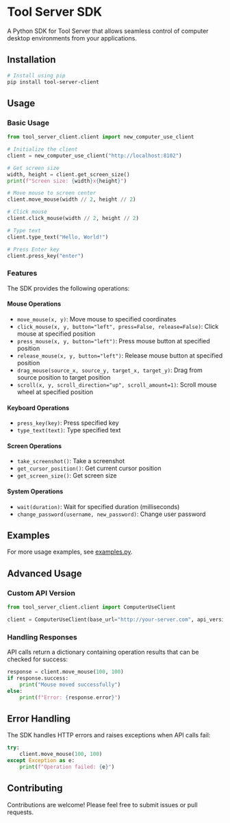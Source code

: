 # Tool Server SDK

A Python SDK for Tool Server that allows seamless control of computer desktop environments from your applications.

## Installation

```bash
# Install using pip
pip install tool-server-client
```

## Usage

### Basic Usage

```python
from tool_server_client.client import new_computer_use_client

# Initialize the client
client = new_computer_use_client("http://localhost:8102")

# Get screen size
width, height = client.get_screen_size()
print(f"Screen size: {width}x{height}")

# Move mouse to screen center
client.move_mouse(width // 2, height // 2)

# Click mouse
client.click_mouse(width // 2, height // 2)

# Type text
client.type_text("Hello, World!")

# Press Enter key
client.press_key("enter")
```

### Features

The SDK provides the following operations:

#### Mouse Operations

- `move_mouse(x, y)`: Move mouse to specified coordinates
- `click_mouse(x, y, button="left", press=False, release=False)`: Click mouse at specified position
- `press_mouse(x, y, button="left")`: Press mouse button at specified position
- `release_mouse(x, y, button="left")`: Release mouse button at specified position
- `drag_mouse(source_x, source_y, target_x, target_y)`: Drag from source position to target position
- `scroll(x, y, scroll_direction="up", scroll_amount=1)`: Scroll mouse wheel at specified position

#### Keyboard Operations

- `press_key(key)`: Press specified key
- `type_text(text)`: Type specified text

#### Screen Operations

- `take_screenshot()`: Take a screenshot
- `get_cursor_position()`: Get current cursor position
- `get_screen_size()`: Get screen size

#### System Operations

- `wait(duration)`: Wait for specified duration (milliseconds)
- `change_password(username, new_password)`: Change user password

## Examples

For more usage examples, see [examples.py](src/tool_server_client/examples.py).

## Advanced Usage

### Custom API Version

```python
from tool_server_client.client import ComputerUseClient

client = ComputerUseClient(base_url="http://your-server.com", api_version="2020-04-01")
```

### Handling Responses

API calls return a dictionary containing operation results that can be checked for success:

```python
response = client.move_mouse(100, 100)
if response.success:
    print("Mouse moved successfully")
else:
    print(f"Error: {response.error}")
```

## Error Handling

The SDK handles HTTP errors and raises exceptions when API calls fail:

```python
try:
    client.move_mouse(100, 100)
except Exception as e:
    print(f"Operation failed: {e}")
```

## Contributing

Contributions are welcome! Please feel free to submit issues or pull requests.
